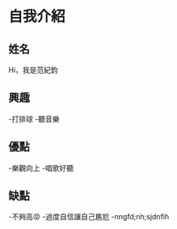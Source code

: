 # 自我介紹

## 姓名
Hi，我是范紀鈞

## 興趣
-打排球
-聽音樂

## 優點
-樂觀向上
-唱歌好聽
## 缺點
-不夠高😡
-過度自信讓自己尷尬
-nngfd;nh;sjdnfih
